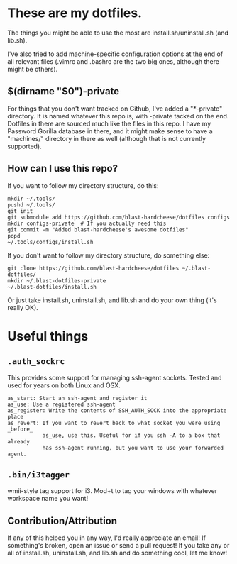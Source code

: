 These are my dotfiles.
======================

The things you might be able to use the most are install.sh/uninstall.sh (and lib.sh).

I've also tried to add machine-specific configuration options at the end of all relevant files (.vimrc and .bashrc are the two big ones, although there might be others).


$(dirname "$0")-private
-----------------------
For things that you don't want tracked on Github, I've added a "\*-private" directory. It is named whatever this repo is, with -private tacked on the end. Dotfiles in there are sourced much like the files in this repo. I have my Password Gorilla database in there, and it might make sense to have a "machines/" directory in there as well (although that is not currently supported).

How can I use this repo?
------------------------

If you want to follow my directory structure, do this:

    mkdir ~/.tools/
    pushd ~/.tools/
    git init
    git submodule add https://github.com/blast-hardcheese/dotfiles configs
    mkdir configs-private  # If you actually need this
    git commit -m "Added blast-hardcheese's awesome dotfiles"
    popd
    ~/.tools/configs/install.sh

If you don't want to follow my directory structure, do something else:

    git clone https://github.com/blast-hardcheese/dotfiles ~/.blast-dotfiles/
    mkdir ~/.blast-dotfiles-private
    ~/.blast-dotfiles/install.sh

Or just take install.sh, uninstall.sh, and lib.sh and do your own thing (it's really OK).

Useful things
=============

`.auth_sockrc`
-------------

This provides some support for managing ssh-agent sockets. Tested and used for years on both Linux and OSX.

    as_start: Start an ssh-agent and register it
    as_use: Use a registered ssh-agent
    as_register: Write the contents of SSH_AUTH_SOCK into the appropriate place
    as_revert: If you want to revert back to what socket you were using _before_
               as_use, use this. Useful for if you ssh -A to a box that already
               has ssh-agent running, but you want to use your forwarded agent.

`.bin/i3tagger`
-------------

wmii-style tag support for i3. Mod+t to tag your windows with whatever workspace name you want!

Contribution/Attribution
------------------------

If any of this helped you in any way, I'd really appreciate an email! If something's broken, open an issue or send a pull request! If you take any or all of install.sh, uninstall.sh, and lib.sh and do something cool, let me know!
